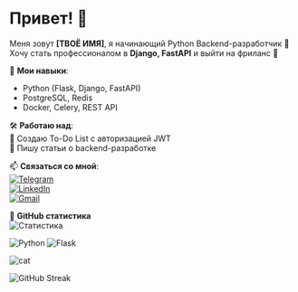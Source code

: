 # Привет! 👋

Меня зовут **[ТВОЁ ИМЯ]**, я начинающий Python Backend-разработчик 🐍  
Хочу стать профессионалом в **Django, FastAPI** и выйти на фриланс 💼  

📌 **Мои навыки**:  
- Python (Flask, Django, FastAPI)  
- PostgreSQL, Redis  
- Docker, Celery, REST API  

🛠 **Работаю над**:  
🔹 Создаю To-Do List с авторизацией JWT  
🔹 Пишу статьи о backend-разработке  

📫 **Связаться со мной**:  
[![Telegram](https://img.shields.io/badge/-Telegram-blue?style=flat&logo=telegram)](https://t.me/ТВОЙ_НИК)  
[![LinkedIn](https://img.shields.io/badge/-LinkedIn-blue?style=flat&logo=linkedin)](https://linkedin.com/in/ТВОЙ_НИК)  
[![Gmail](https://img.shields.io/badge/-Gmail-red?style=flat&logo=gmail)](mailto:ТВОЙ_EMAIL@gmail.com)  

🚀 **GitHub статистика**  
![Статистика](https://github-readme-stats.vercel.app/api?username=ТВОЙ_НИК&show_icons=true&theme=radical)

![Python](https://img.shields.io/badge/Python-3776AB?style=for-the-badge&logo=python&logoColor=white)
![Flask](https://img.shields.io/badge/Flask-000000?style=for-the-badge&logo=flask&logoColor=white)

![cat](https://c.tenor.com/qJ5evVs-_uUAAAAC/coding.gif)

![GitHub Streak](https://streak-stats.demolab.com/?user=ТВОЙ_НИК&theme=radical)
